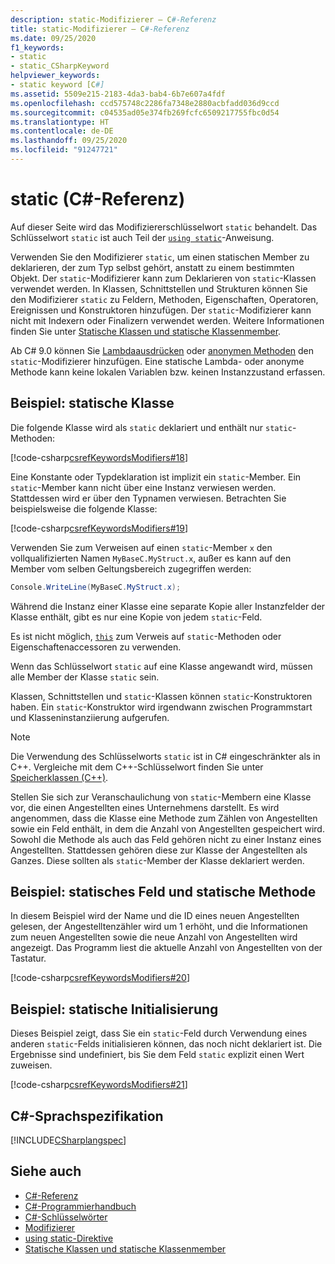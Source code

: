 ```yaml
---
description: static-Modifizierer – C#-Referenz
title: static-Modifizierer – C#-Referenz
ms.date: 09/25/2020
f1_keywords:
- static
- static_CSharpKeyword
helpviewer_keywords:
- static keyword [C#]
ms.assetid: 5509e215-2183-4da3-bab4-6b7e607a4fdf
ms.openlocfilehash: ccd575748c2286fa7348e2880acbfadd036d9ccd
ms.sourcegitcommit: c04535ad05e374fb269fcfc6509217755fbc0d54
ms.translationtype: HT
ms.contentlocale: de-DE
ms.lasthandoff: 09/25/2020
ms.locfileid: "91247721"
---
```

# <a name="static-c-reference"></a>static (C#-Referenz)

Auf dieser Seite wird das Modifiziererschlüsselwort `static` behandelt. Das Schlüsselwort `static` ist auch Teil der [`using static`](using-static.md)-Anweisung.

Verwenden Sie den Modifizierer `static`, um einen statischen Member zu deklarieren, der zum Typ selbst gehört, anstatt zu einem bestimmten Objekt. Der `static`-Modifizierer kann zum Deklarieren von `static`-Klassen verwendet werden. In Klassen, Schnittstellen und Strukturen können Sie den Modifizierer `static` zu Feldern, Methoden, Eigenschaften, Operatoren, Ereignissen und Konstruktoren hinzufügen. Der `static`-Modifizierer kann nicht mit Indexern oder Finalizern verwendet werden. Weitere Informationen finden Sie unter [Statische Klassen und statische Klassenmember](../../programming-guide/classes-and-structs/static-classes-and-static-class-members.md).

Ab C# 9.0 können Sie [Lambdaausdrücken](../operators/lambda-expressions.md) oder [anonymen Methoden](../operators/delegate-operator.md) den `static`-Modifizierer hinzufügen. Eine statische Lambda- oder anonyme Methode kann keine lokalen Variablen bzw. keinen Instanzzustand erfassen.

## <a name="example---static-class"></a>Beispiel: statische Klasse

Die folgende Klasse wird als `static` deklariert und enthält nur `static`-Methoden:

[!code-csharp[csrefKeywordsModifiers#18](~/samples/snippets/csharp/VS_Snippets_VBCSharp/csrefKeywordsModifiers/CS/csrefKeywordsModifiers.cs#18)]

Eine Konstante oder Typdeklaration ist implizit ein `static`-Member. Ein `static`-Member kann nicht über eine Instanz verwiesen werden. Stattdessen wird er über den Typnamen verwiesen. Betrachten Sie beispielsweise die folgende Klasse:

[!code-csharp[csrefKeywordsModifiers#19](~/samples/snippets/csharp/VS_Snippets_VBCSharp/csrefKeywordsModifiers/CS/csrefKeywordsModifiers.cs#19)]

Verwenden Sie zum Verweisen auf einen `static`-Member `x` den vollqualifizierten Namen `MyBaseC.MyStruct.x`, außer es kann auf den Member vom selben Geltungsbereich zugegriffen werden:

```csharp
Console.WriteLine(MyBaseC.MyStruct.x);
```

Während die Instanz einer Klasse eine separate Kopie aller Instanzfelder der Klasse enthält, gibt es nur eine Kopie von jedem `static`-Feld.

Es ist nicht möglich, [`this`](this.md) zum Verweis auf `static`-Methoden oder Eigenschaftenaccessoren zu verwenden.

Wenn das Schlüsselwort `static` auf eine Klasse angewandt wird, müssen alle Member der Klasse `static` sein.

Klassen, Schnittstellen und `static`-Klassen können `static`-Konstruktoren haben. Ein `static`-Konstruktor wird irgendwann zwischen Programmstart und Klasseninstanziierung aufgerufen.

> [!NOTE]
> Die Verwendung des Schlüsselworts `static` ist in C# eingeschränkter als in C++. Vergleiche mit dem C++-Schlüsselwort finden Sie unter [Speicherklassen (C++)](/cpp/cpp/storage-classes-cpp#static).

Stellen Sie sich zur Veranschaulichung von `static`-Membern eine Klasse vor, die einen Angestellten eines Unternehmens darstellt. Es wird angenommen, dass die Klasse eine Methode zum Zählen von Angestellten sowie ein Feld enthält, in dem die Anzahl von Angestellten gespeichert wird. Sowohl die Methode als auch das Feld gehören nicht zu einer Instanz eines Angestellten. Stattdessen gehören diese zur Klasse der Angestellten als Ganzes. Diese sollten als `static`-Member der Klasse deklariert werden.

## <a name="example---static-field-and-method"></a>Beispiel: statisches Feld und statische Methode

In diesem Beispiel wird der Name und die ID eines neuen Angestellten gelesen, der Angestelltenzähler wird um 1 erhöht, und die Informationen zum neuen Angestellten sowie die neue Anzahl von Angestellten wird angezeigt. Das Programm liest die aktuelle Anzahl von Angestellten von der Tastatur.

[!code-csharp[csrefKeywordsModifiers#20](~/samples/snippets/csharp/VS_Snippets_VBCSharp/csrefKeywordsModifiers/CS/csrefKeywordsModifiers.cs#20)]  

## <a name="example---static-initialization"></a>Beispiel: statische Initialisierung

Dieses Beispiel zeigt, dass Sie ein `static`-Feld durch Verwendung eines anderen `static`-Felds initialisieren können, das noch nicht deklariert ist. Die Ergebnisse sind undefiniert, bis Sie dem Feld `static` explizit einen Wert zuweisen.

[!code-csharp[csrefKeywordsModifiers#21](~/samples/snippets/csharp/VS_Snippets_VBCSharp/csrefKeywordsModifiers/CS/csrefKeywordsModifiers.cs#21)]  

## <a name="c-language-specification"></a>C#-Sprachspezifikation

[!INCLUDE[CSharplangspec](~/includes/csharplangspec-md.md)]

## <a name="see-also"></a>Siehe auch

- [C#-Referenz](../index.md)
- [C#-Programmierhandbuch](../../programming-guide/index.md)
- [C#-Schlüsselwörter](index.md)
- [Modifizierer](index.md)
- [using static-Direktive](using-static.md)
- [Statische Klassen und statische Klassenmember](../../programming-guide/classes-and-structs/static-classes-and-static-class-members.md)
